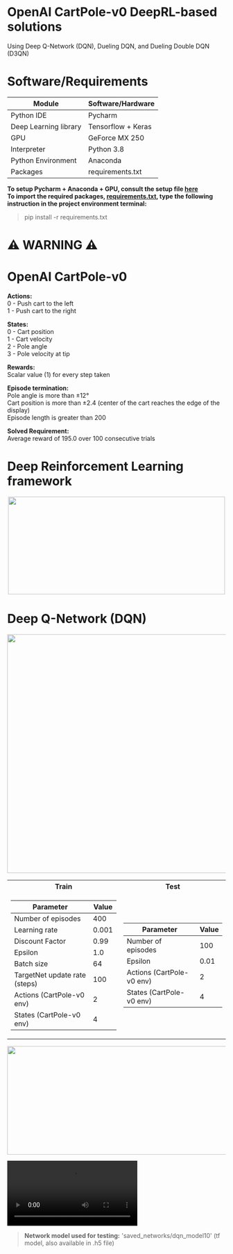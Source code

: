 # OpenAI CartPole-v0 DeepRL-based solutions
Using Deep Q-Network (DQN), Dueling DQN, and Dueling Double DQN (D3QN)

# Software/Requirements
Module | Software/Hardware
------------- | -------------
Python IDE | Pycharm
Deep Learning library | Tensorflow + Keras
GPU | GeForce MX 250
Interpreter | Python 3.8
Python Environment | Anaconda
Packages | requirements.txt

**To setup Pycharm + Anaconda + GPU, consult the setup file [here](setup.txt)**  
**To import the required packages, [requirements.txt](DQN/requirements.txt), type the following instruction in the project environment terminal:**  
> pip install -r requirements.txt

# :warning: **WARNING** :warning:  

# OpenAI CartPole-v0
**Actions:**<br />
0 - Push cart to the left    
1 - Push cart to the right

**States:**<br />
0 - Cart position  
1 - Cart velocity  
2 - Pole angle  
3 - Pole velocity at tip

**Rewards:**<br />
Scalar value (1) for every step taken

**Episode termination:**<br />
Pole angle is more than ±12°  
Cart position is more than ±2.4 (center of the cart reaches the edge of the display)  
Episode length is greater than 200  

**Solved Requirement:**<br />
Average reward of 195.0 over 100 consecutive trials

# Deep Reinforcement Learning framework
<p align="center">
  <img width="500" height="225" src="https://user-images.githubusercontent.com/79323290/109228274-817c6380-77b9-11eb-9e33-ddf9d8813521.png">
</p>

# Deep Q-Network (DQN)
<p align="center">
  <img width="850" height="550" src="https://user-images.githubusercontent.com/79323290/109228829-56deda80-77ba-11eb-8d3c-59e2669c5ebe.png">
</p>

<table>
<tr><th> Train </th><th> Test </th></tr>
<tr><td>

| Parameter | Value |
|--|--|
| Number of episodes | 400 |
| Learning rate  | 0.001 |
| Discount Factor | 0.99 |
| Epsilon | 1.0 |
| Batch size | 64 |
| TargetNet update rate (steps) | 100 |
| Actions (CartPole-v0 env) | 2 |
| States (CartPole-v0 env) | 4 |

</td><td>

| Parameter | Value |
|--|--|
| Number of episodes | 100 |
| Epsilon | 0.01 |
| Actions (CartPole-v0 env) | 2 |
| States (CartPole-v0 env) | 4 |

</td></tr> </table>

<p align="center">
  <img width="700" height="250" src="https://user-images.githubusercontent.com/79323290/109237041-c22fa900-77c8-11eb-814b-beccd64eb32a.png">
</p>

![CartPole-v0 after training](https://user-images.githubusercontent.com/79323290/109237947-84338480-77ca-11eb-9047-2c01a6c74932.mp4)


> **Network model used for testing:** 'saved_networks/dqn_model10' (tf model, also available in .h5 file)  

